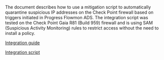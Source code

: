 The document describes how to use a mitigation script to automatically quarantine suspicious IP addresses on the Check Point firewall based on triggers initiated in Progress Flowmon ADS. The integration script was tested on the Check Point Gaia R81 (Build 959) firewall and is using SAM (Suspicious Activity Monitoring) rules to restrict access without the need to install a policy. 

[Integration guide](/Check%20Point/Kemp%20Flowmon%20ADS%20Script%20for%20Check%20Point%20Quarantine.pdf)

[Integration script](/Check%20Point/script.sh)
